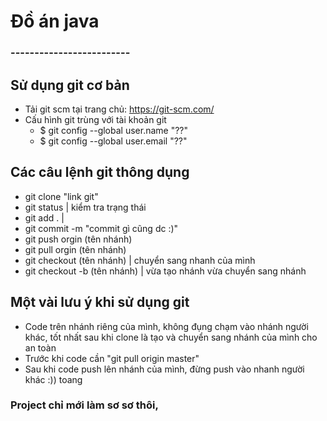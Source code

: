 
# Đồ án java 

### ------------------------- 

## Sử dụng git cơ bản 
- Tải git scm tại trang chủ: https://git-scm.com/
- Cấu hình git trùng với tài khoản git 
	- $ git config --global user.name "??"
	- $ git config --global user.email "??"

## Các câu lệnh git thông dụng 
- git clone "link git"
- git status | kiểm tra trạng thái 
- git add .  | 
- git commit -m "commit gì cũng dc :)"
- git push orgin (tên nhánh)
- git pull orgin (tên nhánh)
- git checkout (tên nhánh) | chuyển sang nhanh của mình 
- git checkout -b (tên nhánh) | vừa tạo nhánh vừa chuyển sang nhánh

## Một vài lưu ý khi sử dụng git 
- Code trên nhánh riêng của mình, không đụng chạm vào nhánh người khác, tốt nhất sau khi clone là tạo và chuyển sang nhánh của mình cho an toàn 
- Trước khi code cần "git pull origin master" 
- Sau khi code push lên nhánh của mình, đừng push vào nhanh người khác :)) toang 

### Project chỉ mới làm sơ sơ thôi, 



